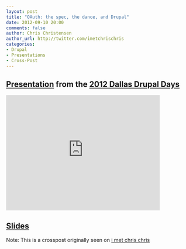 ```yaml
---
layout: post
title: "OAuth: the spec, the dance, and Drupal"
date: 2012-09-10 20:00
comments: false
author: Chris Christensen
author_url: http://twitter.com/imetchrischris
categories:
- Drupal
- Presentations
- Cross-Post
---
```


## [Presentation](http://www.youtube.com/watch?v=RUylSUkz8o4&feature=player_embedded) from the [2012 Dallas Drupal Days](http://dallasdrupal.org/sessions/oauth-spec-dance-and-drupal)

<iframe width="420" height="315" src="http://www.youtube.com/embed/RUylSUkz8o4" frameborder="0" allowfullscreen></iframe>

## [Slides](http://imetchrischris.com/dallasdrupal2012/)

<script async class="speakerdeck-embed" data-id="504fc37c256d9200020295fb" data-ratio="1.6" src="//speakerdeck.com/assets/embed.js"></script>


Note: This is a crosspost originally seen on [i met chris chris](http://imetchrischris.com/)

